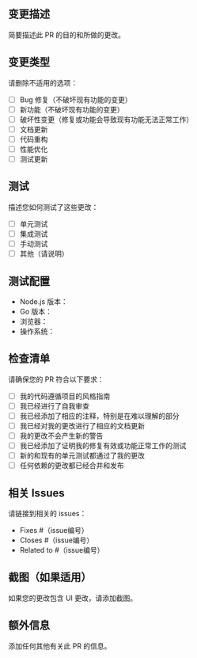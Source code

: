 ## 变更描述
简要描述此 PR 的目的和所做的更改。

## 变更类型
请删除不适用的选项：

- [ ] Bug 修复（不破坏现有功能的变更）
- [ ] 新功能（不破坏现有功能的变更）
- [ ] 破坏性变更（修复或功能会导致现有功能无法正常工作）
- [ ] 文档更新
- [ ] 代码重构
- [ ] 性能优化
- [ ] 测试更新

## 测试
描述您如何测试了这些更改：

- [ ] 单元测试
- [ ] 集成测试
- [ ] 手动测试
- [ ] 其他（请说明）

## 测试配置
- Node.js 版本：
- Go 版本：
- 浏览器：
- 操作系统：

## 检查清单
请确保您的 PR 符合以下要求：

- [ ] 我的代码遵循项目的风格指南
- [ ] 我已经进行了自我审查
- [ ] 我已经添加了相应的注释，特别是在难以理解的部分
- [ ] 我已经对我的更改进行了相应的文档更新
- [ ] 我的更改不会产生新的警告
- [ ] 我已经添加了证明我的修复有效或功能正常工作的测试
- [ ] 新的和现有的单元测试都通过了我的更改
- [ ] 任何依赖的更改都已经合并和发布

## 相关 Issues
请链接到相关的 issues：

- Fixes #（issue编号）
- Closes #（issue编号）
- Related to #（issue编号）

## 截图（如果适用）
如果您的更改包含 UI 更改，请添加截图。

## 额外信息
添加任何其他有关此 PR 的信息。
